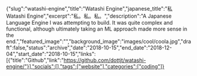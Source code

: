 {"slug":"watashi-engine","title":"Watashi Engine","japanese_title":"私 Watashi Engine","excerpt":"私。私。私。","description":"A Japanese Language Engine I was attempting to build. It was quite complex and functional, although ultimately taking an ML approach made more sense in the end.","featured_image":"","background_image":"images/cool/coola.jpg","draft":false,"status":"archive","date":"2018-10-15","end_date":"2018-12-04","start_date":"2018-10-15","links":[{"title":"Github","link":"https://github.com/dottjt/watashi-engine/"}],"socials":[],"tags":["website"],"categories":["coding"]}